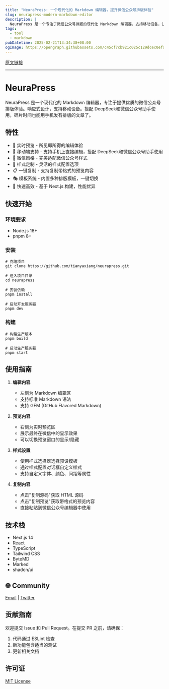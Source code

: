 ```yaml
---
title: "NeuraPress: 一个现代化的 Markdown 编辑器，提升微信公众号排版体验"
slug: neurapress-modern-markdown-editor
description: |
  NeuraPress 是一个专注于微信公众号排版的现代化 Markdown 编辑器，支持移动设备，让你利用碎片时间轻松编辑文章。它提供实时预览、一键复制、模板系统等功能，基于 Next.js 构建，性能卓越。
tags: 
  - tool
  - markdown
pubDatetime: 2025-02-21T13:34:38+08:00
ogImage: https://opengraph.githubassets.com/c45cf7cb921c025c129dcec0efa3b1b5e80bc6edb0579d3c070a5f8338583f88/tianyaxiang/neurapress
---
```


[原文链接](https://github.com/tianyaxiang/neurapress)

---

# NeuraPress

[](#neurapress)

NeuraPress 是一个现代化的 Markdown 编辑器，专注于提供优质的微信公众号排版体验。响应式设计，支持移动设备。搭配 DeepSeek和微信公众号助手使用，碎片时间也能用手机发有排版的文章了。

## 特性

[](#特性)

* 🎨 实时预览 - 所见即所得的编辑体验
* 📱 移动端支持 - 支持手机上直接编辑，搭配 DeepSeek和微信公众号助手使用
* 🎯 微信风格 - 完美适配微信公众号样式
* 🔧 样式定制 - 灵活的样式配置选项
* 📋 一键复制 - 支持复制带格式的预览内容
* 🎭 模板系统 - 内置多种排版模板，一键切换
* 🚀 快速高效 - 基于 Next.js 构建，性能优异

## 快速开始

[](#快速开始)

### 环境要求

[](#环境要求)

* Node.js 18+
* pnpm 8+

### 安装

[](#安装)

```
# 克隆项目
git clone https://github.com/tianyaxiang/neurapress.git

# 进入项目目录
cd neurapress

# 安装依赖
pnpm install

# 启动开发服务器
pnpm dev
```

### 构建

[](#构建)

```
# 构建生产版本
pnpm build

# 启动生产服务器
pnpm start
```

## 使用指南

[](#使用指南)

1. **编辑内容**

   * 左侧为 Markdown 编辑区
   * 支持标准 Markdown 语法
   * 支持 GFM (GitHub Flavored Markdown)

2. **预览内容**

   * 右侧为实时预览区
   * 展示最终在微信中的显示效果
   * 可以切换预览窗口的显示/隐藏

3. **样式设置**

   * 使用样式选择器选择预设模板
   * 通过样式配置对话框自定义样式
   * 支持自定义字体、颜色、间距等属性

4. **复制内容**

   * 点击"复制源码"获取 HTML 源码
   * 点击"复制预览"获取带格式的预览内容
   * 直接粘贴到微信公众号编辑器中使用

## 技术栈

[](#技术栈)

* Next.js 14
* React
* TypeScript
* Tailwind CSS
* ByteMD
* Marked
* shadcn/ui

## 🌐 Community

[](#-community)

[Email](mailto:tianyaxiang@qq.com) | [Twitter](https://x.com/tianyaxiang)

## 贡献指南

[](#贡献指南)

欢迎提交 Issue 和 Pull Request。在提交 PR 之前，请确保：

1. 代码通过 ESLint 检查
2. 新功能包含适当的测试
3. 更新相关文档

## 许可证

[](#许可证)

[MIT License](https://github.com/tianyaxiang/neurapress/blob/main/LICENSE)



